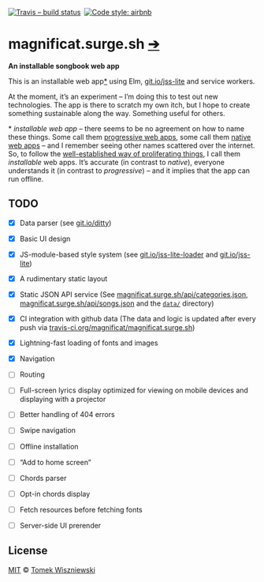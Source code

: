 [![Travis – build status
](https://img.shields.io/travis/magnificat/magnificat.surge.sh/master.svg?style=flat-square
)](https://travis-ci.org/magnificat/magnificat.surge.sh
) [![Code style: airbnb
](https://img.shields.io/badge/code%20style-airbnb-777777.svg?style=flat-square
)](https://github.com/airbnb/javascript
)


# magnificat.surge.sh [➔](https://magnificat.surge.sh)

**An installable songbook web app**

This is an installable web app[\*](#installable-web-app) using Elm, [git.io/jss-lite](git.io/jss-lite) and service workers.

At the moment, it’s an experiment – I’m doing this to test out new technologies. The app is there to scratch my own itch, but I hope to create something sustainable along the way. Something useful for others.

<a id="installable-web-app">\* *installable web app* – there seems to be no agreement on how to name these things. Some call them [progressive web apps](https://developers.google.com/web/progressive-web-apps), some call them [native web apps](https://blog.andyet.com/2015/01/22/native-web-apps/) – and I remember seeing other names scattered over the internet. So, to follow the [well-established way of proliferating things](https://imgs.xkcd.com/comics/standards.png), I call them *installable* web apps. It’s accurate (in contrast to *native*), everyone understands it (in contrast to *progressive*) – and it implies that the app can run offline.


## TODO

* [x] Data parser (see [git.io/ditty](https://git.io/ditty))
* [x] Basic UI design
* [x] JS-module-based style system (see [git.io/jss-lite-loader](https://git.io/jss-lite-loader) and [git.io/jss-lite](https://git.io/jss-lite))
* [x] A rudimentary static layout
* [x] Static JSON API service (See [magnificat.surge.sh/api/categories.json](https://magnificat.surge.sh/api/categories.json),  [magnificat.surge.sh/api/songs.json](https://magnificat.surge.sh/api/songs.json) and the [`data/`](./data) directory)
* [x] CI integration with github data (The data and logic is updated after every push via [travis-ci.org/magnificat/magnificat.surge.sh](https://travis-ci.org/magnificat/magnificat.surge.sh))
* [x] Lightning-fast loading of fonts and images
* [x] Navigation
* [ ] Routing
* [ ] Full-screen lyrics display optimized for viewing on mobile devices and displaying with a projector
* [ ] Better handling of 404 errors
* [ ] Swipe navigation
* [ ] Offline installation
* [ ] “Add to home screen”
* [ ] Chords parser
* [ ] Opt-in chords display
* [ ] Fetch resources before fetching fonts
* [ ] Server-side UI prerender


## License

[MIT](./License.md) © [Tomek Wiszniewski](https://github.com/tomekwi)
